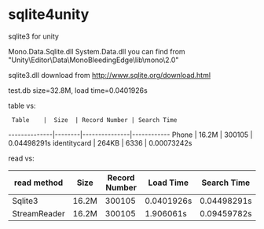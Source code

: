 # sqlite4unity
sqlite3 for unity


Mono.Data.Sqlite.dll
System.Data.dll you can find from "Unity\Editor\Data\MonoBleedingEdge\lib\mono\2.0"

sqlite3.dll download from http://www.sqlite.org/download.html

test.db size=32.8M, load time=0.0401926s

table vs:

     Table 	  |  Size  | Record Number | Search Time
--------------|--------|---------------|------------
Phone 		  |  16.2M |    300105     |  0.04498291s 
identitycard  |  264KB |     6336      |  0.00073242s


read vs:

read method |  Size  | Record Number| Load Time |Search Time
------------|--------|--------------|-----------|------------
Sqlite3	    | 16.2M  |	300105		| 0.0401926s|0.04498291s
StreamReader| 16.2M  |	300105		| 1.906061s	|0.09459782s
